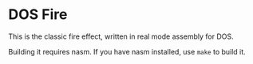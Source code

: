 # DOS Fire

This is the classic fire effect, written in real mode assembly for DOS.

Building it requires nasm. If you have nasm installed, use `make` to build it.
